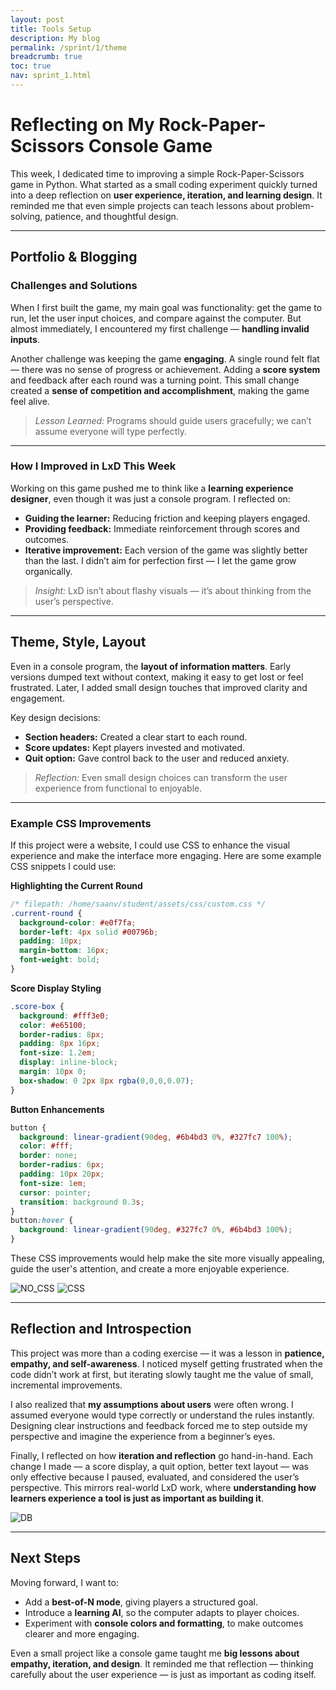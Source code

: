 ```yaml
---
layout: post
title: Tools Setup
description: My blog
permalink: /sprint/1/theme
breadcrumb: true
toc: true
nav: sprint_1.html
---
```


# Reflecting on My Rock-Paper-Scissors Console Game

This week, I dedicated time to improving a simple Rock-Paper-Scissors game in Python. What started as a small coding experiment quickly turned into a deep reflection on **user experience, iteration, and learning design**. It reminded me that even simple projects can teach lessons about problem-solving, patience, and thoughtful design.

---

## Portfolio & Blogging

### Challenges and Solutions

When I first built the game, my main goal was functionality: get the game to run, let the user input choices, and compare against the computer. But almost immediately, I encountered my first challenge — **handling invalid inputs**.

Another challenge was keeping the game **engaging**. A single round felt flat — there was no sense of progress or achievement. Adding a **score system** and feedback after each round was a turning point. This small change created a **sense of competition and accomplishment**, making the game feel alive.

> *Lesson Learned:* Programs should guide users gracefully; we can’t assume everyone will type perfectly.
---

### How I Improved in LxD This Week

Working on this game pushed me to think like a **learning experience designer**, even though it was just a console program. I reflected on:

- **Guiding the learner:** Reducing friction and keeping players engaged.
- **Providing feedback:** Immediate reinforcement through scores and outcomes.
- **Iterative improvement:** Each version of the game was slightly better than the last. I didn’t aim for perfection first — I let the game grow organically.

> *Insight:* LxD isn’t about flashy visuals — it’s about thinking from the user’s perspective.

---

## Theme, Style, Layout

Even in a console program, the **layout of information matters**. Early versions dumped text without context, making it easy to get lost or feel frustrated. Later, I added small design touches that improved clarity and engagement.

Key design decisions:

- **Section headers:** Created a clear start to each round.
- **Score updates:** Kept players invested and motivated.
- **Quit option:** Gave control back to the user and reduced anxiety.

> *Reflection:* Even small design choices can transform the user experience from functional to enjoyable.

---

### Example CSS Improvements

If this project were a website, I could use CSS to enhance the visual experience and make the interface more engaging. Here are some example CSS snippets I could use:

**Highlighting the Current Round**

```css
/* filepath: /home/saanv/student/assets/css/custom.css */
.current-round {
  background-color: #e0f7fa;
  border-left: 4px solid #00796b;
  padding: 10px;
  margin-bottom: 16px;
  font-weight: bold;
}
```

**Score Display Styling**

```css
.score-box {
  background: #fff3e0;
  color: #e65100;
  border-radius: 8px;
  padding: 8px 16px;
  font-size: 1.2em;
  display: inline-block;
  margin: 10px 0;
  box-shadow: 0 2px 8px rgba(0,0,0,0.07);
}
```

**Button Enhancements**

```css
button {
  background: linear-gradient(90deg, #6b4bd3 0%, #327fc7 100%);
  color: #fff;
  border: none;
  border-radius: 6px;
  padding: 10px 20px;
  font-size: 1em;
  cursor: pointer;
  transition: background 0.3s;
}
button:hover {
  background: linear-gradient(90deg, #327fc7 0%, #6b4bd3 100%);
}
```

These CSS improvements would help make the site more visually appealing, guide the user's attention, and create a more enjoyable experience.

<img src="{{ site.baseurl }}/images/no_CSS.jpg" alt="NO_CSS">

<img src="{{ site.baseurl }}/images/CSS.jpg" alt="CSS">

---

## Reflection and Introspection

This project was more than a coding exercise — it was a lesson in **patience, empathy, and self-awareness**. I noticed myself getting frustrated when the code didn’t work at first, but iterating slowly taught me the value of small, incremental improvements.

I also realized that **my assumptions about users** were often wrong. I assumed everyone would type correctly or understand the rules instantly. Designing clear instructions and feedback forced me to step outside my perspective and imagine the experience from a beginner’s eyes.

Finally, I reflected on how **iteration and reflection** go hand-in-hand. Each change I made — a score display, a quit option, better text layout — was only effective because I paused, evaluated, and considered the user’s perspective. This mirrors real-world LxD work, where **understanding how learners experience a tool is just as important as building it**.

<img src="{{ site.baseurl }}/images/DB.jpg" alt="DB">

---

## Next Steps

Moving forward, I want to:

- Add a **best-of-N mode**, giving players a structured goal.
- Introduce a **learning AI**, so the computer adapts to player choices.
- Experiment with **console colors and formatting**, to make outcomes clearer and more engaging.

Even a small project like a console game taught me **big lessons about empathy, iteration, and design**. It reminded me that reflection — thinking carefully about the user experience — is just as important as coding itself.

